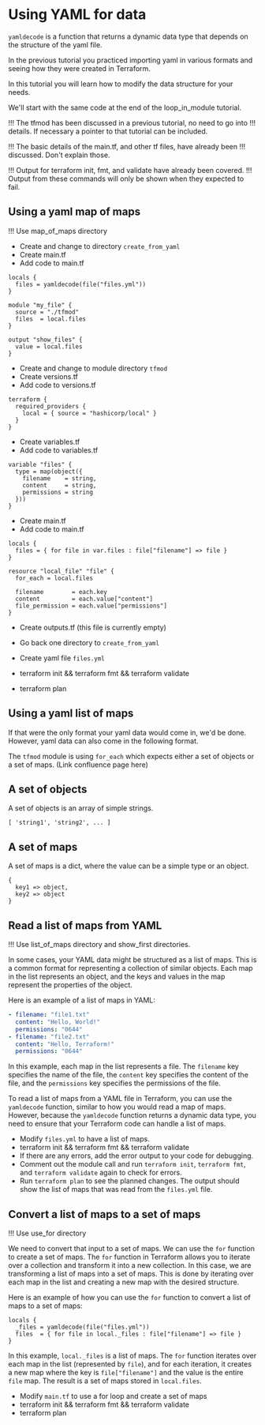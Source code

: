 # Using YAML for data

`yamldecode` is a function that returns a dynamic data type that depends on
the structure of the yaml file.

In the previous tutorial you practiced importing yaml in various formats and
seeing how they were created in Terraform.

In this tutorial you will learn how to modify the data structure for your
needs.

We'll start with the same code at the end of the loop_in_module tutorial.

!!! The tfmod has been discussed in a previous tutorial, no need to go into
!!! details. If necessary a pointer to that tutorial can be included.

!!! The basic details of the main.tf, and other tf files, have already been
!!! discussed. Don't explain those.

!!! Output for terraform init, fmt, and validate have already been covered.
!!! Output from these commands will only be shown when they expected to fail.

## Using a yaml map of maps

!!! Use map_of_maps directory

* Create and change to directory `create_from_yaml`
* Create main.tf
* Add code to main.tf

```hcl
locals {
  files = yamldecode(file("files.yml"))
}

module "my_file" {
  source = "./tfmod"
  files  = local.files
}

output "show_files" {
  value = local.files
}
```

* Create and change to module directory `tfmod`
* Create versions.tf
* Add code to versions.tf

```hcl
terraform {
  required_providers {
    local = { source = "hashicorp/local" }
  }
}
```

* Create variables.tf
* Add code to variables.tf

```hcl
variable "files" {
  type = map(object({
    filename    = string,
    content     = string,
    permissions = string
  }))
}
```

* Create main.tf
* Add code to main.tf

```hcl
locals {
  files = { for file in var.files : file["filename"] => file }
}

resource "local_file" "file" {
  for_each = local.files

  filename        = each.key
  content         = each.value["content"]
  file_permission = each.value["permissions"]
}
```

* Create outputs.tf (this file is currently empty)

* Go back one directory to `create_from_yaml`
* Create yaml file `files.yml`
* terraform init && terraform fmt && terraform validate
* terraform plan

## Using a yaml list of maps

If that were the only format your yaml data would come in, we'd be done.
However, yaml data can also come in the following format.

The `tfmod` module is using `for_each` which expects either a set of objects
or a set of maps. (Link confluence page here)

## A set of objects

A set of objects is an array of simple strings.

```
[ 'string1', 'string2', ... ]
```

## A set of maps

A set of maps is a dict, where the value can be a simple type or an object.

```
{
  key1 => object,
  key2 => object
}
```

## Read a list of maps from YAML

!!! Use list_of_maps directory and show_first directories.

In some cases, your YAML data might be structured as a list of maps. This is a common format for representing a collection of similar objects. Each map in the list represents an object, and the keys and values in the map represent the properties of the object.

Here is an example of a list of maps in YAML:

```yaml
- filename: "file1.txt"
  content: "Hello, World!"
  permissions: "0644"
- filename: "file2.txt"
  content: "Hello, Terraform!"
  permissions: "0644"
```

In this example, each map in the list represents a file. The `filename` key specifies the name of the file, the `content` key specifies the content of the file, and the `permissions` key specifies the permissions of the file.

To read a list of maps from a YAML file in Terraform, you can use the `yamldecode` function, similar to how you would read a map of maps. However, because the `yamldecode` function returns a dynamic data type, you need to ensure that your Terraform code can handle a list of maps.

* Modify `files.yml` to have a list of maps.
* terraform init && terraform fmt && terraform validate
* If there are any errors, add the error output to your code for debugging.
* Comment out the module call and run `terraform init`, `terraform fmt`, and `terraform validate` again to check for errors.
* Run `terraform plan` to see the planned changes. The output should show the list of maps that was read from the `files.yml` file.

## Convert a list of maps to a set of maps

!!! Use use_for directory

We need to convert that input to a set of maps. We can use the `for` function
to create a set of maps. The `for` function in Terraform allows you to iterate
over a collection and transform it into a new collection. In this case, we are
transforming a list of maps into a set of maps. This is done by iterating over
each map in the list and creating a new map with the desired structure.

Here is an example of how you can use the `for` function to convert a list of
maps to a set of maps:

```hcl
locals {
  _files = yamldecode(file("files.yml"))
  files  = { for file in local._files : file["filename"] => file }
}
```

In this example, `local._files` is a list of maps. The `for` function iterates
over each map in the list (represented by `file`), and for each iteration, it
creates a new map where the key is `file["filename"]` and the value is the
entire `file` map. The result is a set of maps stored in `local.files`.

* Modify `main.tf` to use a for loop and create a set of maps
* terraform init && terraform fmt && terraform validate
* terraform plan




